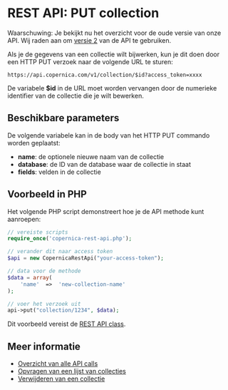 # REST API: PUT collection

Waarschuwing: Je bekijkt nu het overzicht voor de oude versie van onze 
API. Wij raden aan om [versie 2](../restv2/rest-api.md) van de API te gebruiken.

Als je de gegevens van een collectie wilt bijwerken,
kun je dit doen door een HTTP PUT verzoek naar de volgende URL te sturen:

`https://api.copernica.com/v1/collection/$id?access_token=xxxx`

De variabele **$id** in de URL moet worden vervangen door de numerieke identifier
van de collectie die je wilt bewerken.


## Beschikbare parameters

De volgende variabele kan in de body van het HTTP PUT commando worden
geplaatst:

* **name**: de optionele nieuwe naam van de collectie
* **database**: de ID van de database waar de collectie in staat
* **fields**: velden in de collectie


## Voorbeeld in PHP

Het volgende PHP script demonstreert hoe je de API methode kunt aanroepen:

```php
// vereiste scripts
require_once('copernica-rest-api.php');

// verander dit naar access token
$api = new CopernicaRestApi("your-access-token");

// data voor de methode
$data = array(
    'name'  =>  'new-collection-name'
);

// voer het verzoek uit
api->put("collection/1234", $data);
```

Dit voorbeeld vereist de [REST API class](rest-php).


## Meer informatie

* [Overzicht van alle API calls](rest-api)
* [Opvragen van een lijst van collecties](rest-get-databases-collections)
* [Verwijderen van een collectie](rest-delete-collection)
